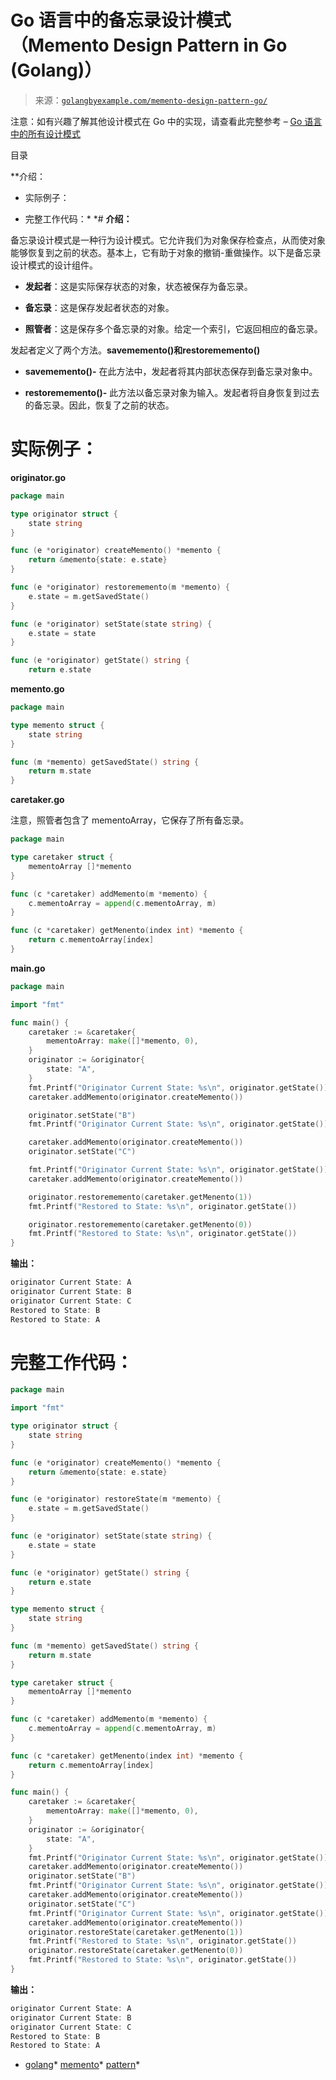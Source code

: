 <!--yml

类别：未分类

日期：2024-10-13 06:04:05

-->

# Go 语言中的备忘录设计模式（Memento Design Pattern in Go (Golang)）

> 来源：[`golangbyexample.com/memento-design-pattern-go/`](https://golangbyexample.com/memento-design-pattern-go/)

注意：如有兴趣了解其他设计模式在 Go 中的实现，请查看此完整参考 – [Go 语言中的所有设计模式](https://golangbyexample.com/all-design-patterns-golang/)

目录

**介绍：

+   实际例子：

+   完整工作代码：*  *# **介绍：**

备忘录设计模式是一种行为设计模式。它允许我们为对象保存检查点，从而使对象能够恢复到之前的状态。基本上，它有助于对象的撤销-重做操作。以下是备忘录设计模式的设计组件。

+   **发起者**：这是实际保存状态的对象，状态被保存为备忘录。

+   **备忘录**：这是保存发起者状态的对象。

+   **照管者**：这是保存多个备忘录的对象。给定一个索引，它返回相应的备忘录。

发起者定义了两个方法。**savememento()**和**restorememento()**

+   **savememento()-** 在此方法中，发起者将其内部状态保存到备忘录对象中。

+   **restorememento()-** 此方法以备忘录对象为输入。发起者将自身恢复到过去的备忘录。因此，恢复了之前的状态。

# **实际例子：**

**originator.go**

```go
package main

type originator struct {
    state string
}

func (e *originator) createMemento() *memento {
    return &memento{state: e.state}
}

func (e *originator) restorememento(m *memento) {
    e.state = m.getSavedState()
}

func (e *originator) setState(state string) {
    e.state = state
}

func (e *originator) getState() string {
    return e.state
```

**memento.go**

```go
package main

type memento struct {
    state string
}

func (m *memento) getSavedState() string {
    return m.state
}
```

**caretaker.go**

注意，照管者包含了 mementoArray，它保存了所有备忘录。

```go
package main

type caretaker struct {
    mementoArray []*memento
}

func (c *caretaker) addMemento(m *memento) {
    c.mementoArray = append(c.mementoArray, m)
}

func (c *caretaker) getMenento(index int) *memento {
    return c.mementoArray[index]
}
```

**main.go**

```go
package main

import "fmt"

func main() {
    caretaker := &caretaker{
        mementoArray: make([]*memento, 0),
    }
    originator := &originator{
        state: "A",
    }
    fmt.Printf("Originator Current State: %s\n", originator.getState())
    caretaker.addMemento(originator.createMemento())

    originator.setState("B")
    fmt.Printf("Originator Current State: %s\n", originator.getState())

    caretaker.addMemento(originator.createMemento())
    originator.setState("C")

    fmt.Printf("Originator Current State: %s\n", originator.getState())
    caretaker.addMemento(originator.createMemento())

    originator.restorememento(caretaker.getMenento(1))
    fmt.Printf("Restored to State: %s\n", originator.getState())

    originator.restorememento(caretaker.getMenento(0))
    fmt.Printf("Restored to State: %s\n", originator.getState())
}
```

**输出：**

```go
originator Current State: A
originator Current State: B
originator Current State: C
Restored to State: B
Restored to State: A 
```

# **完整工作代码：**

```go
package main

import "fmt"

type originator struct {
    state string
}

func (e *originator) createMemento() *memento {
    return &memento{state: e.state}
}

func (e *originator) restoreState(m *memento) {
    e.state = m.getSavedState()
}

func (e *originator) setState(state string) {
    e.state = state
}

func (e *originator) getState() string {
    return e.state
}

type memento struct {
    state string
}

func (m *memento) getSavedState() string {
    return m.state
}

type caretaker struct {
    mementoArray []*memento
}

func (c *caretaker) addMemento(m *memento) {
    c.mementoArray = append(c.mementoArray, m)
}

func (c *caretaker) getMenento(index int) *memento {
    return c.mementoArray[index]
}

func main() {
    caretaker := &caretaker{
        mementoArray: make([]*memento, 0),
    }
    originator := &originator{
        state: "A",
    }
    fmt.Printf("Originator Current State: %s\n", originator.getState())
    caretaker.addMemento(originator.createMemento())
    originator.setState("B")
    fmt.Printf("Originator Current State: %s\n", originator.getState())
    caretaker.addMemento(originator.createMemento())
    originator.setState("C")
    fmt.Printf("Originator Current State: %s\n", originator.getState())
    caretaker.addMemento(originator.createMemento())
    originator.restoreState(caretaker.getMenento(1))
    fmt.Printf("Restored to State: %s\n", originator.getState())
    originator.restoreState(caretaker.getMenento(0))
    fmt.Printf("Restored to State: %s\n", originator.getState())
}
```

**输出：**

```go
originator Current State: A
originator Current State: B
originator Current State: C
Restored to State: B
Restored to State: A
```

+   [golang](https://golangbyexample.com/tag/golang/)*   [memento](https://golangbyexample.com/tag/memento/)*   [pattern](https://golangbyexample.com/tag/pattern/)*
